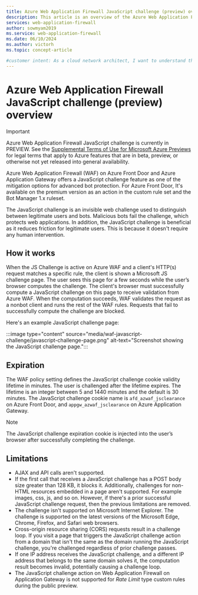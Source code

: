 ```yaml
---
title: Azure Web Application Firewall JavaScript challenge (preview) overview
description: This article is an overview of the Azure Web Application Firewall JavaScript challenge feature.
services: web-application-firewall
author: sowmyam2019
ms.service: web-application-firewall
ms.date: 06/10/2024
ms.author: victorh
ms.topic: concept-article

#customer intent: As a cloud network architect, I want to understand the Azure Web Application Firewall JavaScript challenge feature to determine if I want to deploy it.
---
```


# Azure Web Application Firewall JavaScript challenge (preview) overview

> [!IMPORTANT]
> Azure Web Application Firewall JavaScript challenge is currently in PREVIEW.
> See the [Supplemental Terms of Use for Microsoft Azure Previews](https://azure.microsoft.com/support/legal/preview-supplemental-terms/) for legal terms that apply to Azure features that are in beta, preview, or otherwise not yet released into general availability.

Azure Web Application Firewall (WAF) on Azure Front Door and Azure Application Gateway offers a JavaScript challenge feature as one of the mitigation options for advanced bot protection. For Azure Front Door, It's available on the premium version as an action in the custom rule set and the Bot Manager 1.x ruleset.

The JavaScript challenge is an invisible web challenge used to distinguish between legitimate users and bots. Malicious bots fail the challenge, which protects web applications. In addition, the JavaScript challenge is beneficial as it reduces friction for legitimate users. This is because it doesn't require any human intervention.

## How it works

 When the JS Challenge is active on Azure WAF and a client's HTTP(s) request matches a specific rule, the client is shown a Microsoft JS challenge page. The user sees this page for a few seconds while the user’s browser computes the challenge. The client's browser must successfully compute a JavaScript challenge on this page to receive validation from Azure WAF. When the computation succeeds, WAF validates the request as a nonbot client and runs the rest of the WAF rules. Requests that fail to successfully compute the challenge are blocked.

Here's an example JavaScript challenge page:

:::image type="content" source="media/waf-javascript-challenge/javascript-challenge-page.png" alt-text="Screenshot showing the JavaScript challenge page.":::

## Expiration

The WAF policy setting defines the JavaScript challenge cookie validity lifetime in minutes. The user is challenged after the lifetime expires. The lifetime is an integer between 5 and 1440 minutes and the default is 30 minutes. The JavaScript challenge cookie name is `afd_azwaf_jsclearance` on Azure Front Door, and `appgw_azwaf_jsclearance` on Azure Application Gateway.

> [!NOTE]
> The JavaScript challenge expiration cookie is injected into the user’s browser after successfully completing the challenge.

## Limitations

- AJAX and API calls aren't supported.
- If the first call that receives a JavaScript challenge has a POST body size greater than 128 KB, it blocks it. Additionally, challenges for non-HTML resources embedded in a page aren't supported. For example images, css, js, and so on. However, if there's a prior successful JavaScript challenge request, then the previous limitations are removed.
- The challenge isn't supported on Microsoft Internet Explorer. The challenge is supported on the latest versions of the Microsoft Edge, Chrome, Firefox, and Safari web browsers.
- Cross-origin resource sharing (CORS) requests result in a challenge loop. If you visit a page that triggers the JavaScript challenge action from a domain that isn't the same as the domain running the JavaScript challenge, you're challenged regardless of prior challenge passes.
- If one IP address receives the JavaScript challenge, and a different IP address that belongs to the same domain solves it, the computation result becomes invalid, potentially causing a challenge loop.
- The JavaScript challenge action on Web Application Firewall on Application Gateway is not supported for *Rate Limit* type custom rules during the public preview.
